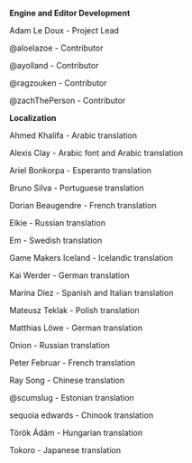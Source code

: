 **Engine and Editor Development**

Adam Le Doux - Project Lead

@aloelazoe - Contributor

@ayolland - Contributor

@ragzouken - Contributor

@zachThePerson - Contributor


**Localization**

Ahmed Khalifa - Arabic translation

Alexis Clay - Arabic font and Arabic translation

Ariel Bonkorpa - Esperanto translation

Bruno Silva - Portuguese translation

Dorian Beaugendre - French translation

Elkie - Russian translation

Em - Swedish translation

Game Makers Iceland - Icelandic translation

Kai Werder - German translation

Marina Díez - Spanish and Italian translation

Mateusz Teklak - Polish translation

Matthias Löwe - German translation

Onion - Russian translation

Peter Februar - French translation

Ray Song - Chinese translation

@scumslug - Estonian translation

sequoia edwards - Chinook translation

Török Ádám - Hungarian translation

Tokoro - Japanese translation